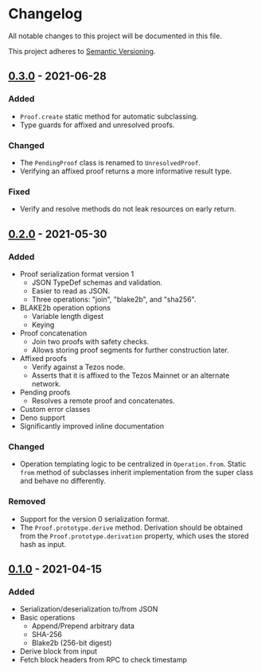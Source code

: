 # Changelog

All notable changes to this project will be documented in this file.

This project adheres to [Semantic Versioning].

## [0.3.0] - 2021-06-28

### Added

- `Proof.create` static method for automatic subclassing.
- Type guards for affixed and unresolved proofs.

### Changed

- The `PendingProof` class is renamed to `UnresolvedProof`.
- Verifying an affixed proof returns a more informative result type.

### Fixed

- Verify and resolve methods do not leak resources on early return.

## [0.2.0] - 2021-05-30

### Added

- Proof serialization format version 1
  - JSON TypeDef schemas and validation.
  - Easier to read as JSON.
  - Three operations: "join", "blake2b", and "sha256".
- BLAKE2b operation options
  - Variable length digest
  - Keying
- Proof concatenation
  - Join two proofs with safety checks.
  - Allows storing proof segments for further construction later.
- Affixed proofs
  - Verify against a Tezos node.
  - Asserts that it is affixed to the Tezos Mainnet or an alternate network.
- Pending proofs
  - Resolves a remote proof and concatenates.
- Custom error classes
- Deno support
- Significantly improved inline documentation

### Changed

- Operation templating logic to be centralized in `Operation.from`. Static
  `from` method of subclasses inherit implementation from the super class and
  behave no differently.

### Removed

- Support for the version 0 serialization format.
- The `Proof.prototype.derive` method. Derivation should be obtained from the
  `Proof.prototype.derivation` property, which uses the stored hash as input.

## [0.1.0] - 2021-04-15

### Added

- Serialization/deserialization to/from JSON
- Basic operations
  - Append/Prepend arbitrary data
  - SHA-256
  - Blake2b (256-bit digest)
- Derive block from input
- Fetch block headers from RPC to check timestamp

[Semantic Versioning]: https://semver.org/spec/v2.0.0.html
[0.1.0]: https://gitlab.com/tzstamp/proof/-/releases/0.1.0
[0.2.0]: https://gitlab.com/tzstamp/proof/-/releases/0.2.0
[0.3.0]: https://gitlab.com/tzstamp/proof/-/releases/0.3.0
